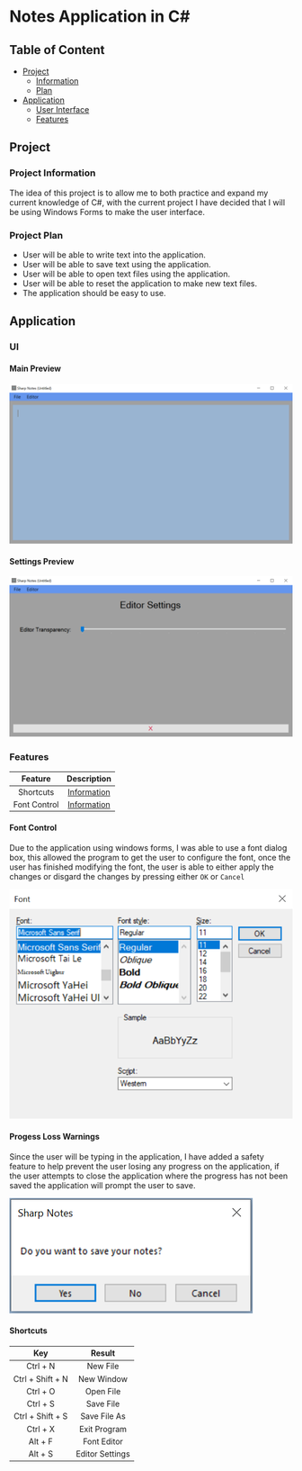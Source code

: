 # Notes Application in C#

## Table of Content
- [Project](#project)
    - [Information](#project-information)
    - [Plan](#project-plan)
- [Application](#application)
    - [User Interface](#ui)
    - [Features](#features)

## Project

### Project Information
The idea of this project is to allow me to both practice and expand my current knowledge of C#, with the current project I have decided that I will be using Windows Forms to make the user interface.
### Project Plan
- User will be able to write text into the application.
- User will be able to save text using the application.
- User will be able to open text files using the application.
- User will be able to reset the application to make new text files.
- The application should be easy to use.

## Application
### UI
#### Main Preview
![Main Page Preview](https://github.com/JakeJR0/CSharp-Note-Application/blob/master/Notes%20App/images/Main_Page_View.PNG)


#### Settings Preview
![Settings Page Preview](https://github.com/JakeJR0/CSharp-Note-Application/blob/master/Notes%20App/images/Settings_Page_View.PNG)

### Features


|   Feature | Description |
|   :-----: | :---------: |
| Shortcuts | [Information](#shortcuts) |
| Font Control | [Information](#font-control) |


#### Font Control
Due to the application using windows forms, I was able to use a font dialog box, this allowed the program to get the user to configure the font, once the user has finished modifying the font, the user is able to either apply the changes or disgard the changes by pressing either `OK` or `Cancel` 

![Font Dialog Image](https://github.com/JakeJR0/CSharp-Note-Application/blob/master/Notes%20App/images/Font_Dialog_Image.PNG)

#### Progess Loss Warnings
Since the user will be typing in the application, I have added a safety feature to help prevent the user losing any progress on the application, if the user attempts to close the application where the progress has not been saved the application will prompt the user to save.

![Progess Loss Warning Image](https://github.com/JakeJR0/CSharp-Note-Application/blob/master/Notes%20App/images/Save_Prompt_Image.PNG)
#### Shortcuts

|   Key |   Result  |
| :----:| :-------: |
| Ctrl + N  |   New File    |
| Ctrl + Shift + N  | New Window    |
| Ctrl + O  |   Open File   |
| Ctrl + S  | Save File |
| Ctrl + Shift + S  | Save File As  |
| Ctrl + X  | Exit Program  |
| Alt + F   | Font Editor   |
| Alt + S   | Editor Settings   |
